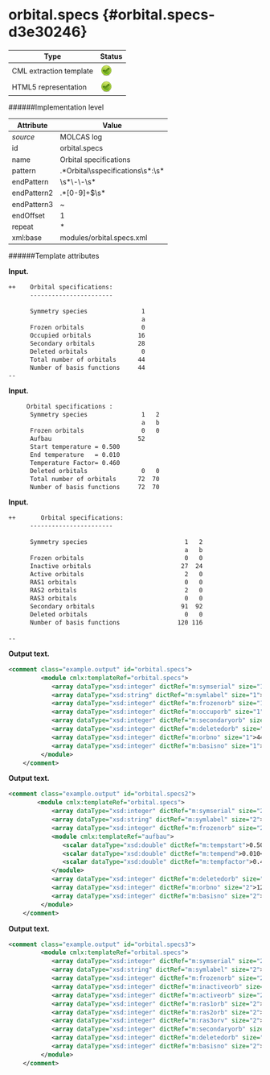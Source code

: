 # orbital.specs {#orbital.specs-d3e30246}


| Type                                                                                                                                                                                                  | Status                                                                                                                                                                                                |
|----|----|
| CML extraction template                                                                                                                                                                               | ![](/imgs/Total.png)                                                                                                                                                                                  |
| HTML5 representation                                                                                                                                                                                  | ![](/imgs/Total.png)                                                                                                                                                                                  |

######Implementation level

| Attribute                                                                                                                                                                                             | Value                                                                                                                                                                                                 |
|----|----|
| *source*                                                                                                                                                                                              | MOLCAS log                                                                                                                                                                                            |
| id                                                                                                                                                                                                    | orbital.specs                                                                                                                                                                                         |
| name                                                                                                                                                                                                  | Orbital specifications                                                                                                                                                                                |
| pattern                                                                                                                                                                                               | .\*Orbital\\sspecifications\\s\*:\\s\*                                                                                                                                                                |
| endPattern                                                                                                                                                                                            | \\s\*\\-\\-\\s\*                                                                                                                                                                                      |
| endPattern2                                                                                                                                                                                           | .\*\[0-9\]+\$\\s\*                                                                                                                                                                                    |
| endPattern3                                                                                                                                                                                           | \~                                                                                                                                                                                                    |
| endOffset                                                                                                                                                                                             | 1                                                                                                                                                                                                     |
| repeat                                                                                                                                                                                                | \*                                                                                                                                                                                                    |
| xml:base                                                                                                                                                                                              | modules/orbital.specs.xml                                                                                                                                                                             |

######Template attributes

**Input.**

    ++    Orbital specifications:
          -----------------------
     
          Symmetry species               1
                                         a
          Frozen orbitals                0
          Occupied orbitals             16
          Secondary orbitals            28
          Deleted orbitals               0
          Total number of orbitals      44
          Number of basis functions     44
    --
        
        

**Input.**

         Orbital specifications :
          Symmetry species               1   2
                                         a   b
          Frozen orbitals                0   0
          Aufbau                        52
          Start temperature = 0.500
          End temperature   = 0.010
          Temperature Factor= 0.460
          Deleted orbitals               0   0
          Total number of orbitals      72  70
          Number of basis functions     72  70
          
        

**Input.**

    ++       Orbital specifications:
          -----------------------

          Symmetry species                           1   2
                                                     a   b
          Frozen orbitals                            0   0
          Inactive orbitals                         27  24
          Active orbitals                            2   0
          RAS1 orbitals                              0   0
          RAS2 orbitals                              2   0
          RAS3 orbitals                              0   0
          Secondary orbitals                        91  92
          Deleted orbitals                           0   0
          Number of basis functions                120 116

    --
        

**Output text.**

```xml
<comment class="example.output" id="orbital.specs">
         <module cmlx:templateRef="orbital.specs">
            <array dataType="xsd:integer" dictRef="m:symserial" size="1">1</array>
            <array dataType="xsd:string" dictRef="m:symlabel" size="1">a</array>
            <array dataType="xsd:integer" dictRef="m:frozenorb" size="1">0</array>
            <array dataType="xsd:integer" dictRef="m:occuporb" size="1">16</array>
            <array dataType="xsd:integer" dictRef="m:secondaryorb" size="1">28</array>
            <array dataType="xsd:integer" dictRef="m:deletedorb" size="1">0</array>
            <array dataType="xsd:integer" dictRef="m:orbno" size="1">44</array>
            <array dataType="xsd:integer" dictRef="m:basisno" size="1">44</array>
         </module>
    </comment>
```

**Output text.**

```xml
<comment class="example.output" id="orbital.specs2">
        <module cmlx:templateRef="orbital.specs">
            <array dataType="xsd:integer" dictRef="m:symserial" size="2">1 2</array>
            <array dataType="xsd:string" dictRef="m:symlabel" size="2">a b</array>
            <array dataType="xsd:integer" dictRef="m:frozenorb" size="2">0 0</array>
            <module cmlx:templateRef="aufbau">
               <scalar dataType="xsd:double" dictRef="m:tempstart">0.500</scalar>
               <scalar dataType="xsd:double" dictRef="m:tempend">0.010</scalar>
               <scalar dataType="xsd:double" dictRef="m:tempfactor">0.460</scalar>
            </module>
            <array dataType="xsd:integer" dictRef="m:deletedorb" size="2">0 0</array>
            <array dataType="xsd:integer" dictRef="m:orbno" size="2">120 116</array>
            <array dataType="xsd:integer" dictRef="m:basisno" size="2">120 116</array>
         </module>
    </comment>
```

**Output text.**

```xml
<comment class="example.output" id="orbital.specs3">
         <module cmlx:templateRef="orbital.specs">
            <array dataType="xsd:integer" dictRef="m:symserial" size="2">1 2</array>
            <array dataType="xsd:string" dictRef="m:symlabel" size="2">a b</array>
            <array dataType="xsd:integer" dictRef="m:frozenorb" size="2">0 0</array>
            <array dataType="xsd:integer" dictRef="m:inactiveorb" size="2">27 24</array>
            <array dataType="xsd:integer" dictRef="m:activeorb" size="2">2 0</array>
            <array dataType="xsd:integer" dictRef="m:ras1orb" size="2">0 0</array>
            <array dataType="xsd:integer" dictRef="m:ras2orb" size="2">2 0</array>
            <array dataType="xsd:integer" dictRef="m:ras3orv" size="2">0 0</array>
            <array dataType="xsd:integer" dictRef="m:secondaryorb" size="2">91 92</array>
            <array dataType="xsd:integer" dictRef="m:deletedorb" size="2">0 0</array>
            <array dataType="xsd:integer" dictRef="m:basisno" size="2">120 116</array>
         </module>    
    </comment>
```
